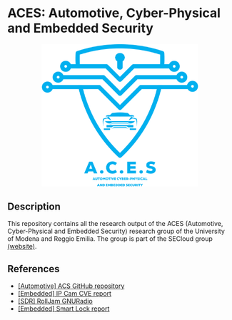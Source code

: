 # ACES: Automotive, Cyber-Physical and Embedded Security

<p style="text-align: center">
<img src="logo.png" width="350px">
</p>

## Description
This repository contains all the research output of the ACES (Automotive, Cyber-Physical and Embedded Security) research group of the University of Modena and Reggio Emilia. The group is part of the SECloud group [(website)](https://secloud.ing.unimore.it).

## References
 - [[Automotive] ACS GitHub repository](https://github.com/SECloudUNIMORE/ACS/)
 - [[Embedded] IP Cam CVE report](Tenda/)
 - [[SDR] RollJam GNURadio](SDR-RollJam-access/)
 - [[Embedded] Smart Lock report](Yale/)
